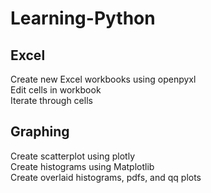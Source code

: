 # Learning-Python
## Excel
Create new Excel workbooks using openpyxl <br />
Edit cells in workbook <br />
Iterate through cells <br />
## Graphing
Create scatterplot using plotly <br />
Create histograms using Matplotlib <br />
Create overlaid histograms, pdfs, and qq plots <br />
